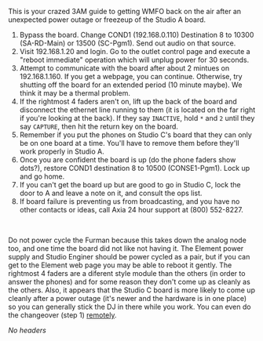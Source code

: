 This is your crazed 3AM guide to getting WMFO back on the air after an unexpected power outage or freezeup of the Studio A board.

1.  Bypass the board. Change COND1 (192.168.0.110) Destination 8 to 10300 (SA-RD-Main) or 13500 (SC-Pgm1). Send out audio on that source.
2.  Visit 192.168.1.20 and login. Go to the outlet control page and execute a "reboot immediate" operation which will unplug power for 30 seconds.
3.  Attempt to communicate with the board after about 2 mintues on 192.168.1.160. If you get a webpage, you can continue. Otherwise, try shutting off the board for an extended period (10 minute maybe). We think it may be a thermal problem.
4.  If the rightmost 4 faders aren't on, lift up the back of the board and disconnect the ethernet line running to them (it is located on the far right if you're looking at the back). If they say `INACTIVE`, hold `*` and `2` until they say `CAPTURE`, then hit the return key on the board.
5.  Remember if you put the phones on Studio C's board that they can only be on one board at a time. You'll have to remove them before they'll work properly in Studio A.
6.  Once you are confident the board is up (do the phone faders show dots?), restore COND1 destination 8 to 10500 (CONSE1-Pgm1). Lock up and go home.
7.  If you can't get the board up but are good to go in Studio C, lock the door to A and leave a note on it, and consult the ops list.
8.  If board failure is preventing us from broadcasting, and you have no other contacts or ideas, call Axia 24 hour support at (800) 552-8227.

 

Do not power cycle the Furman because this takes down the analog node too, and one time the board did not like not having it. The Element power supply and Studio Enginer should be power cycled as a pair, but if you can get to the Element web page you may be able to reboot it gently. The rightmost 4 faders are a diferent style module than the others (in order to answer the phones) and for some reason they don't come up as cleanly as the others. Also, it appears that the Studio C board is more likely to come up cleanly after a power outage (it's newer and the hardware is in one place) so you can generally stick the DJ in there while you work. You can even do the changeover (step 1) [remotely](https://wiki.wmfo.org/Operations/Credentials/Remote_Access "Remote Access").

*No headers*
